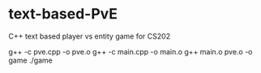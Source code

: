 # text-based-PvE
C++ text based player vs entity game for CS202

g++ -c pve.cpp -o pve.o
g++ -c main.cpp -o main.o
g++ main.o pve.o -o game
./game